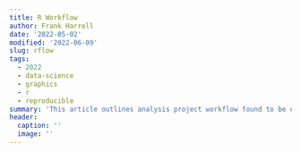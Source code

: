 ```yaml
--- 
title: R Workflow
author: Frank Harrell
date: '2022-05-02'
modified: '2022-06-09'
slug: rflow
tags:
  - 2022
  - data-science
  - graphics
  - r
  - reproducible
summary: 'This article outlines analysis project workflow found to be efficient in making reproducible research reports using R with `Quarto`.  I start by covering the creation of annotated analysis files, discovering missing data patterns, and running descriptive statistics on with goals of understanding the data and the quality and completeness of the data.  Functions in the `Hmisc` package are used to annotate data frames and data tables with labels and units of measurement and to produce tabular and graphical statistical summaries. Several examples of processing and manipulating data using the `data.table` package are given.  Much attention is paid to the use of minimal-assumption methods for describing relationships with continuous variables, avoiding disasters such as computing mean Y as a function of quintiles of body mass index.  Examples of diagramming exclusions of observations from analysis, caching results, doing parallel processing, and running simulations are presented.'
header:
  caption: ''
  image: ''
---
```

